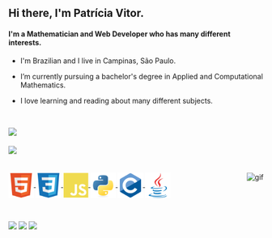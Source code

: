 ## Hi there, I'm Patrícia Vitor.

#### I'm a Mathematician and Web Developer who has many different interests.

- I'm Brazilian and I live in Campinas, São Paulo.
- I’m currently pursuing a bachelor's degree in Applied and Computational Mathematics.
- I love learning and reading about many different subjects.

  <br>

<!-- Statistics - GitHub Stats -->
<div>
  
  <a href="https://github.com/patriciacvitor">
  <!-- My GitHub Stats with All Commits including Private Commits -->
  <img height="180em" src="https://github-readme-stats.vercel.app/api?username=patriciacvitor&show_icons=true&theme=algolia&include_all_commits=true&count_private=true"/>
</div> <!-- End div Statistics -->
  
  <br>
  
<!-- Statistics - Most Used Languages -->
<div>
  <!-- My Most Used Languages - Compact Layout -->
  <img height="180em" src="https://github-readme-stats.vercel.app/api/top-langs/?username=patriciacvitor&layout=compact&langs_count=16&theme=algolia"/>
</div> <!-- End div Statistics -->

  <br>
  
<!-- Technologies -->
<div style="display: inline_block"><br>
  
  <!-- HTML -->
  <img align="center" alt="HTML" height="50" width="" src="https://raw.githubusercontent.com/devicons/devicon/master/icons/html5/html5-original.svg">
  
  <!-- CSS -->
  <img align="center" alt="CSS" height="50" width="" src="https://raw.githubusercontent.com/devicons/devicon/master/icons/css3/css3-original.svg">
  
  <!-- JavaScript -->
  <img align="center" alt="JavaScript" height="50" width="" src="https://raw.githubusercontent.com/devicons/devicon/master/icons/javascript/javascript-plain.svg">
  
  <!-- TypeScript --
  <img align="center" alt="TypeScript" height="50" width="" src="https://raw.githubusercontent.com/devicons/devicon/master/icons/typescript/typescript-plain.svg">
  -->
  
  <!-- React --
  <img align="center" alt="React" height="50" width="" src="https://raw.githubusercontent.com/devicons/devicon/master/icons/react/react-original.svg">
  -->
  
  <!-- Angular --
  <img align="center" alt="Angular JS" height="50" width="" src="https://raw.githubusercontent.com/devicons/devicon/master/icons/angularjs/angularjs-original.svg">
  -->

  <!-- Vue --
  <img align="center" alt="Vue JS" height="50" width="" src="https://raw.githubusercontent.com/devicons/devicon/master/icons/vuejs/vuejs-original.svg">
  -->

  <!-- Electron --
  <img align="center" alt="Electron" height="50" width="" src="https://raw.githubusercontent.com/devicons/devicon/master/icons/electron/electron-original.svg">
  -->
  
  <!--
  <img align="center" alt="" height="30" width="40" src="">
  <img align="center" alt="" height="30" width="40" src="">
  <img align="center" alt="" height="30" width="40" src="">
  <img align="center" alt="" height="30" width="40" src="">
  <img align="center" alt="" height="30" width="40" src="">
  -->
  
  <!-- Python -->
  <img align="center" alt="Python" height="50" width="" src="https://raw.githubusercontent.com/devicons/devicon/master/icons/python/python-original.svg">
  
  <!-- C -->
  <img align="center" alt="C" height="50" width="" src="https://raw.githubusercontent.com/devicons/devicon/master/icons/c/c-original.svg">
  
  <!-- Java -->
  <img align="center" alt="Java" height="50" width="" src="https://raw.githubusercontent.com/devicons/devicon/master/icons/java/java-original.svg">
  
  <!-- GIF -->
  <img align="right" alt="gif" height="200" width="" src="https://c.tenor.com/b6PLDyupHEUAAAAj/espresso-cappuccino.gif">
  
</div> <!-- End div Technologies -->

  ##

  <br>

<!-- Contact -->
<div>
  <!-- YouTube --
  <a href="" target="_blank"><img src="https://img.shields.io/badge/YouTube-FF0000?style=for-the-badge&logo=youtube&logoColor=white" target="_blank"></a>
-->
  <!-- Instagram -->
  <a href="https://instagram.com/patriciacvitor" target="_blank"><img src="https://img.shields.io/badge/-Instagram-%23E4405F?style=for-the-badge&logo=instagram&logoColor=white" target="_blank"></a>
  <!-- Discord --
 <a href="" target="_blank"><img src="https://img.shields.io/badge/Discord-7289DA?style=for-the-badge&logo=discord&logoColor=white" target="_blank"></a>
-->
  <!-- E-mail -->
  <a href = "mailto:patriciav0711@gmail.com"><img src="https://img.shields.io/badge/-Gmail-%23333?style=for-the-badge&logo=gmail&logoColor=white" target="_blank"></a>
  <!-- LinkedIn -->
  <a href="https://www.linkedin.com/in/patricia-cristina-vitor" target="_blank"><img src="https://img.shields.io/badge/-LinkedIn-%230077B5?style=for-the-badge&logo=linkedin&logoColor=white" target="_blank"></a>
 
</div> <!-- End div Contact -->
